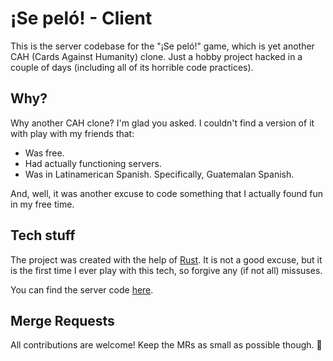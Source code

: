 # ¡Se peló! - Client

This is the server codebase for the "¡Se peló!" game, which is yet another CAH (Cards Against Humanity) clone.
Just a hobby project hacked in a couple of days (including all of its horrible code practices).

## Why?

Why another CAH clone? I'm glad you asked. I couldn't find a version of it with play with my friends that:
* Was free.
* Had actually functioning servers.
* Was in Latinamerican Spanish. Specifically, Guatemalan Spanish.

And, well, it was another excuse to code something that I actually found fun in my free time.

## Tech stuff

The project was created with the help of [Rust](https://www.rust-lang.org/). It is not a good excuse, but it is the first time I ever play with this tech, so forgive any (if not all) missuses.

You can find the server code [here](https://github.com/cavpollo/se-pelo-client).

## Merge Requests

All contributions are welcome! Keep the MRs as small as possible though. 🙂
